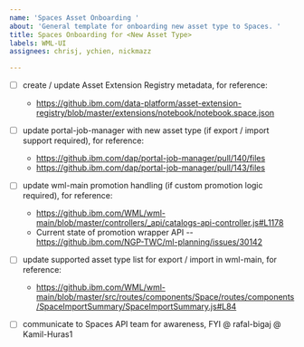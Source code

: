 ```yaml
---
name: 'Spaces Asset Onboarding '
about: 'General template for onboarding new asset type to Spaces. '
title: Spaces Onboarding for <New Asset Type>
labels: WML-UI
assignees: chrisj, ychien, nickmazz

---
```


- [ ] create / update Asset Extension Registry metadata, for reference:
  - https://github.ibm.com/data-platform/asset-extension-registry/blob/master/extensions/notebook/notebook.space.json

- [ ] update portal-job-manager with new asset type (if export / import support required), for reference:
  - https://github.ibm.com/dap/portal-job-manager/pull/140/files
  - https://github.ibm.com/dap/portal-job-manager/pull/143/files

- [ ] update wml-main promotion handling (if custom promotion logic required), for reference:
  - https://github.ibm.com/WML/wml-main/blob/master/controllers/_api/catalogs-api-controller.js#L1178
  - Current state of promotion wrapper API -- https://github.ibm.com/NGP-TWC/ml-planning/issues/30142

- [ ] update supported asset type list for export / import in wml-main, for reference:
  - https://github.ibm.com/WML/wml-main/blob/master/src/routes/components/Space/routes/components/SpaceImportSummary/SpaceImportSummary.js#L84

- [ ] communicate to Spaces API team for awareness, FYI @ rafal-bigaj @ Kamil-Huras1
